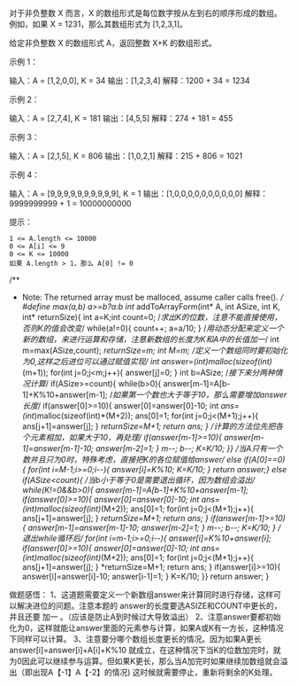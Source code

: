 对于非负整数 X 而言，X 的数组形式是每位数字按从左到右的顺序形成的数组。例如，如果 X = 1231，那么其数组形式为 [1,2,3,1]。

给定非负整数 X 的数组形式 A，返回整数 X+K 的数组形式。

 

示例 1：

输入：A = [1,2,0,0], K = 34
输出：[1,2,3,4]
解释：1200 + 34 = 1234

示例 2：

输入：A = [2,7,4], K = 181
输出：[4,5,5]
解释：274 + 181 = 455

示例 3：

输入：A = [2,1,5], K = 806
输出：[1,0,2,1]
解释：215 + 806 = 1021

示例 4：

输入：A = [9,9,9,9,9,9,9,9,9,9], K = 1
输出：[1,0,0,0,0,0,0,0,0,0,0]
解释：9999999999 + 1 = 10000000000

 

提示：

    1 <= A.length <= 10000
    0 <= A[i] <= 9
    0 <= K <= 10000
    如果 A.length > 1，那么 A[0] != 0




/**
 * Note: The returned array must be malloced, assume caller calls free().
 */
#define max(a,b)  a>=b?a:b
int* addToArrayForm(int* A, int ASize, int K, int* returnSize){
    int a=K;int count=0;
    /*求出K的位数，注意不能直接使用，否则K的值会改变*/
    while(a!=0){
        count++;
        a=a/10;
    }
   /*用动态分配来定义一个新的数组，来进行运算和存储，注意新数组的长度为K和A中的长值加一*/
    int m=max(ASize,count);
    *returnSize=m;
    int M=m;
    /*定义一个数组同时要初始化为0,这样之后进位可以通过赋值实现*/
    int *answer=(int*)malloc(sizeof(int)*(m+1));
    for(int j=0;j<m;j++){
        answer[j]=0;
    }
    int b=ASize;
    /*接下来分两种情况计算*/
    if(ASize>=count){
    while(b>0){
        answer[m-1]=A[b-1]+K%10+answer[m-1];
        /*如果第一个数也大于等于10，那么需要增加answer长度*/
        if(answer[0]>=10){
            answer[0]=answer[0]-10;
           int *ans=(int*)malloc(sizeof(int)*(M+2));
            ans[0]=1;
            for(int j=0;j<(M+1);j++){
                ans[j+1]=answer[j];
            }
            *returnSize=M+1;
            return ans;
        }
        /*计算的方法位先把各个元素相加，如果大于10，再处理*/
        if(answer[m-1]>=10){
            answer[m-1]=answer[m-1]-10;
            answer[m-2]=1;
        }
        m--;
        b--;
        K=K/10;
    }}
    /*当A只有一个数并且只为0时，特殊考虑，直接把K的各位赋值给answer*/
    else if(A[0]==0){
        for(int i=M-1;i>=0;i--){
        answer[i]=K%10;
        K=K/10;
    }
    return answer;}
    else if(ASize<count){
    /*当b小于等于0是需要退出循环，因为数组会溢出*/
        while(K!=0&&b>0){
         answer[m-1]=A[b-1]+K%10+answer[m-1];
        if(answer[0]>=10){
            answer[0]=answer[0]-10;
           int *ans=(int*)malloc(sizeof(int)*(M+2));
            ans[0]=1;
            for(int j=0;j<(M+1);j++){
                ans[j+1]=answer[j];
            }
            *returnSize=M+1;
            return ans;
        }
        if(answer[m-1]>=10){
            answer[m-1]=answer[m-1]-10;
            answer[m-2]=1;
        }
        m--;
        b--;
        K=K/10;
    }
    /*退出while循环后*/
    for(int i=m-1;i>=0;i--){
        answer[i]=K%10+answer[i];
        if(answer[0]>=10){
            answer[0]=answer[0]-10;
           int *ans=(int*)malloc(sizeof(int)*(M+2));
            ans[0]=1;
            for(int j=0;j<(M+1);j++){
                ans[j+1]=answer[j];
            }
            *returnSize=M+1;
            return ans;
        }
        if(answer[i]>=10){
            answer[i]=answer[i]-10;
            answer[i-1]=1;
        }
        K=K/10;
    }}
    return answer;
}



做题感悟：
1、这道题需要定义一个新数组answer来计算同时进行存储，这样可以解决进位的问题。注意本题的 answer的长度要选ASIZE和COUNT中更长的，并且还要 加一 。（应该是防止A到时候过大导致溢出）
2、注意answer要都初始化为0，这样就能让answer里面的元素参与计算，如果A或K有一方长，这种情况下同样可以计算。
3、注意要分哪个数组长度更长的情况。因为如果A更长answer[i]=answer[i]+A[i]+K%10 就成立，在这种情况下当K的位数加完时，就为0因此可以继续参与运算。但如果K更长，那么当A加完时如果继续加数组就会溢出（即出现A【-1】A【-2】的情况) 这时候就需要停止，重新将剩余的K处理。
